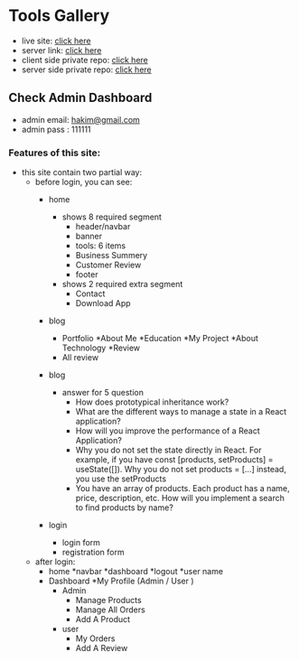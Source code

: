 # Tools Gallery


* live site: [click here](https://tools-gallery-91300.web.app/)
* server link: [click here](https://vercel-deploy-tools-server-sohag-9065.vercel.app/)
* client side private repo: [click here](https://github.com/sohag-9065/Tools-galllery-client)
* server side private repo: [click here](https://github.com/sohag-9065/tools-gallery-server)

## Check Admin Dashboard
* admin email: hakim@gmail.com
* admin pass : 111111



### Features of this site:
* this site contain two partial way:
    * before login, you can see:
        * home
            * shows 8 required segment
                * header/navbar
                * banner
                * tools: 6 items
                * Business Summery
                * Customer Review
                * footer
            * shows 2 required extra segment
                * Contact
                * Download App

        * blog
            * Portfolio
                *About Me
                *Education
                *My Project
                *About Technology
        *Review
            * All review
        * blog
            * answer for 5 question
                * How does prototypical inheritance work?
                * What are the different ways to manage a state in a React application?
                * How will you improve the performance of a React Application?
                * Why you do not set the state directly in React. For example, if you have const [products, setProducts] = useState([]). Why you do not set products = [...] instead, you use the setProducts
                * You have an array of products. Each product has a name, price, description, etc. How will you implement a search to find products by name?
        * login
            * login form
            * registration form
    * after login:
        * home
            *navbar 
                *dashboard 
                *logout
                *user name
        * Dashboard
            *My Profile (Admin / User )
            * Admin
                * Manage Products
                * Manage All Orders
                * Add A Product
            * user
                * My Orders
                * Add A Review
        
